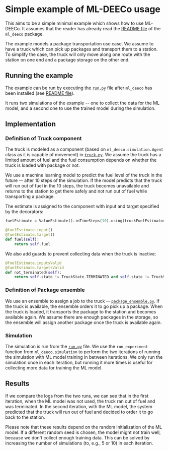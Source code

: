 # Simple example of ML-DEECo usage

This aims to be a simple minimal example which shows how to use ML-DEECo. It assumes that the reader has already read the [README file](../../ml_deeco/README.md) of the `ml_deeco` package.

The example models a package transportation use case. We assume to have a truck which can pick up packages and transport them to a station. To simplify the case, the truck will only move along one route with the station on one end and a package storage on the other end.

## Running the example

The example can be run by executing the [`run.py`](run.py) file after `ml_deeco` has been installed (see [README file](../../ml_deeco/README.md)).

It runs two simulations of the example -- one to collect the data for the ML model, and a second one to use the trained model during the simulation.

## Implementation

### Definition of Truck component

The truck is modeled as a component (based on `ml_deeco.simulation.Agent` class as it is capable of movement) in [`truck.py`](truck.py). We assume the truck has a limited amount of fuel and the fuel consumption depends on whether the truck is loaded with package or not.

We use a machine learning model to predict the fuel level of the truck in the future -- after 10 steps of the simulation. If the model predicts that the truck will run out of fuel in the 10 steps, the truck becomes unavailable and returns to the station to get there safely and not run out of fuel while transporting a package.

The estimate is assigned to the component with input and target specified by the decorators:
```py
fuelEstimate = ValueEstimate().inTimeSteps(10).using(truckFuelEstimator)

@fuelEstimate.input()
@fuelEstimate.target()
def fuel(self):
    return self.fuel
```

We also add guards to prevent collecting data when the truck is inactive:
```py
@fuelEstimate.inputsValid
@fuelEstimate.targetsValid
def not_terminated(self):
    return self.state != TruckState.TERMINATED and self.state != TruckState.AT_STATION
```

### Definition of Package ensemble

We use an ensemble to assign a job to the truck -- [`package_ensemble.py`](package_ensemble.py). If the truck is available, the ensemble orders it to go pick up a package. When the truck is loaded, it transports the package to the station and becomes available again. We assume there are enough packages in the storage, so the ensemble will assign another package once the truck is available again.

### Simulation

The simulation is run from the [`run.py`](run.py) file. We use the `run_experiment` function from `ml_deeco.simulation` to perform the two iterations of running the simulation with ML model training in between iterations. We only run the simulation once in each iteration, but running it more times is useful for collecting more data for training the ML model.

## Results

If we compare the logs from the two runs, we can see that in the first iteration, when the ML model was not used, the truck ran out of fuel and was terminated. In the second iteration, with the ML model, the system predicted that the truck will run out of fuel and decided to order it to go back to the station.

Please note that these results depend on the random initialization of the ML model. If a different random seed is chosen, the model might not train well, because we don't collect enough training data. This can be solved by increasing the number of simulations (to, e.g., 5 or 10) in each iteration.
